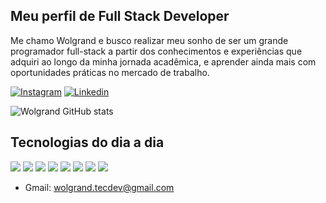 
## Meu perfil de Full Stack Developer
Me chamo Wolgrand e busco realizar meu sonho de ser um grande programador full-stack a partir dos
conhecimentos e experiências que adquiri ao longo da minha jornada acadêmica, e aprender
ainda mais com oportunidades práticas no mercado de trabalho.

[![Instagram](https://img.shields.io/badge/Instagram-E4405F?style=for-the-badge&logo=instagram&logoColor=white
)](https://www.instagram.com/wolgrand_10?igsh=MW9zOXR1bWd1MGF5eQ==)
[![Linkedin](https://img.shields.io/badge/LinkedIn-0077B5?style=for-the-badge&logo=linkedin&logoColor=white
)](https://www.linkedin.com/in/wolgrand-ara%C3%BAjo-7302a3353/)

![Wolgrand GitHub stats](https://github-readme-stats.vercel.app/api?username=WolgrandAP&show_icons=true&theme=dracula)

## Tecnologias do dia a dia

![](https://img.shields.io/badge/GitHub-100000?style=for-the-badge&logo=github&logoColor=white)
![](https://img.shields.io/badge/HTML-239120?style=for-the-badge&logo=html5&logoColor=white)
![](https://img.shields.io/badge/CSS3-1572B6?style=for-the-badge&logo=css3&logoColor=white)
![](https://img.shields.io/badge/JavaScript-F7DF1E?style=for-the-badge&logo=javascript&logoColor=black)
![](https://img.shields.io/badge/Java-ED8B00?style=for-the-badge&logo=openjdk&logoColor=white)
![](https://img.shields.io/badge/Python-14354C?style=for-the-badge&logo=python&logoColor=white)
![](https://img.shields.io/badge/PostgreSQL-316192?style=for-the-badge&logo=postgresql&logoColor=white)
![](https://img.shields.io/badge/Spring-6DB33F?style=for-the-badge&logo=spring&logoColor=white)


- Gmail: [wolgrand.tecdev@gmail.com](wolgrand.tecdev@gmail.com)
